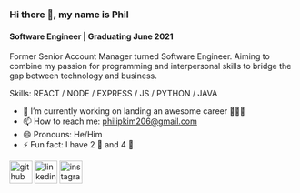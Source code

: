 ### Hi there 👋, my name is Phil
#### Software Engineer | Graduating June 2021
Former Senior Account Manager turned Software Engineer. Aiming to combine my passion for programming and interpersonal skills to bridge the gap between technology and business.

Skills: REACT / NODE / EXPRESS / JS / PYTHON / JAVA

- 🔭 I’m currently working on landing an awesome career 👨🏻‍💻 
- 📫 How to reach me: philipkim206@gmail.com 
- 😄 Pronouns: He/Him 
- ⚡ Fun fact: I have 2 🐶 and 4 🐔 


[<img src='https://cdn.jsdelivr.net/npm/simple-icons@3.0.1/icons/github.svg' alt='github' height='40'>](https://github.com/socolorphil)  [<img src='https://cdn.jsdelivr.net/npm/simple-icons@3.0.1/icons/linkedin.svg' alt='linkedin' height='40'>](https://www.linkedin.com/in/philckim/)  [<img src='https://cdn.jsdelivr.net/npm/simple-icons@3.0.1/icons/instagram.svg' alt='instagram' height='40'>](https://www.instagram.com/socolorphil/)  


